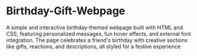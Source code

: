 # Birthday-Gift-Webpage
A simple and interactive birthday-themed webpage built with HTML and CSS, featuring personalized messages, fun hover effects, and external font integration. The page celebrates a friend's birthday with creative sections like gifts, reactions, and descriptions, all styled for a festive experience
